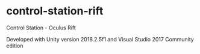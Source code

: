 # control-station-rift
Control Station - Oculus Rift 

Developed with Unity version 2018.2.5f1 and Visual Studio 2017 Community edition

